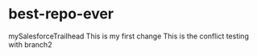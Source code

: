 # best-repo-ever
mySalesforceTrailhead
This is my first change
This is the conflict testing with branch2
